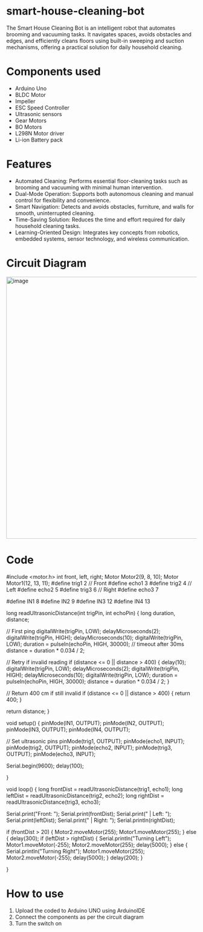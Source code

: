# smart-house-cleaning-bot

The Smart House Cleaning Bot is an intelligent robot that automates brooming and vacuuming tasks. It navigates spaces, avoids obstacles and edges, and efficiently cleans floors using built-in sweeping and suction mechanisms, offering a practical solution for daily household cleaning.

# Components used

- Arduino Uno
- BLDC Motor
- Impeller
- ESC Speed Controller
- Ultrasonic sensors
- Gear Motors
- BO Motors
- L298N Motor driver
- Li-ion Battery pack

# Features

- Automated Cleaning: Performs essential floor-cleaning tasks such as brooming and vacuuming with minimal human intervention.
- Dual-Mode Operation: Supports both autonomous cleaning and manual control for flexibility and convenience.
- Smart Navigation: Detects and avoids obstacles, furniture, and walls for smooth, uninterrupted cleaning.
- Time-Saving Solution: Reduces the time and effort required for daily household cleaning tasks.
- Learning-Oriented Design: Integrates key concepts from robotics, embedded systems, sensor technology, and wireless communication.

# Circuit Diagram
<img width="1200" height="693" alt="image" src="https://github.com/user-attachments/assets/31edf723-45e2-44ac-8866-08d20f3af3ab" />

# Code

#include <motor.h>
int front, left, right;
Motor Motor2(9, 8, 10);
Motor Motor1(12, 13, 11);
#define trig1 2  // Front
#define echo1 3
#define trig2 4  // Left
#define echo2 5
#define trig3 6  // Right
#define echo3 7


#define IN1 8
#define IN2 9
#define IN3 12
#define IN4 13

long readUltrasonicDistance(int trigPin, int echoPin) {
  long duration, distance;

  // First ping
  digitalWrite(trigPin, LOW);
  delayMicroseconds(2);
  digitalWrite(trigPin, HIGH);
  delayMicroseconds(10);
  digitalWrite(trigPin, LOW);
  duration = pulseIn(echoPin, HIGH, 30000); // timeout after 30ms
  distance = duration * 0.034 / 2;

  // Retry if invalid reading
  if (distance <= 0 || distance > 400) {
    delay(10);
    digitalWrite(trigPin, LOW);
    delayMicroseconds(2);
    digitalWrite(trigPin, HIGH);
    delayMicroseconds(10);
    digitalWrite(trigPin, LOW);
    duration = pulseIn(echoPin, HIGH, 30000);
    distance = duration * 0.034 / 2;
  }

  // Return 400 cm if still invalid
  if (distance <= 0 || distance > 400) {
    return 400;
  }

  return distance;
}




void setup() {
 pinMode(IN1, OUTPUT);
  pinMode(IN2, OUTPUT);
  pinMode(IN3, OUTPUT);
  pinMode(IN4, OUTPUT);

  // Set ultrasonic pins
  pinMode(trig1, OUTPUT);
  pinMode(echo1, INPUT);
  pinMode(trig2, OUTPUT);
  pinMode(echo2, INPUT);
  pinMode(trig3, OUTPUT);
  pinMode(echo3, INPUT);

Serial.begin(9600);
  delay(100);
 
}

void loop() {
	long frontDist = readUltrasonicDistance(trig1, echo1);
  long leftDist = readUltrasonicDistance(trig2, echo2);
  long rightDist = readUltrasonicDistance(trig3, echo3);


Serial.print("Front: "); Serial.print(frontDist);
  Serial.print(" | Left: "); Serial.print(leftDist);
  Serial.print(" | Right: "); Serial.println(rightDist);
	
if (frontDist > 20)  {
		Motor2.moveMotor(255);
		Motor1.moveMotor(255);
	}
	else {
    delay(300);
    if (leftDist > rightDist)   {
			Serial.println("Turning Left");
      Motor1.moveMotor(-255);
			Motor2.moveMotor(255);
			delay(5000);
		}
		else {
			Serial.println("Turning Right");
      Motor1.moveMotor(255);
			Motor2.moveMotor(-255);
			delay(5000);
		}
    delay(200);
}

}

# How to use

1. Upload the coded to Arduino UNO using ArduinoIDE
2. Connect the components as per the circuit diagram
3. Turn the switch on
